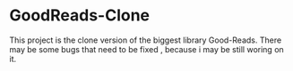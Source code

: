 # GoodReads-Clone
This project is the clone version of the biggest library Good-Reads. There may be some bugs that need to be fixed , because i may be still woring on it. 
